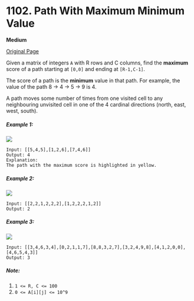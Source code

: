 # 1102. Path With Maximum Minimum Value

**Medium**

[Original Page](https://leetcode.com/problems/path-with-maximum-minimum-value/)

Given a matrix of integers `A` with R rows and C columns, find the __maximum__ score of a path starting at `[0,0]` and ending at `[R-1,C-1]`.

The score of a path is the __minimum__ value in that path.  For example, the value of the path 8 →  4 →  5 →  9 is 4.

A path moves some number of times from one visited cell to any neighbouring unvisited cell in one of the 4 cardinal directions (north, east, west, south).

##### Example 1:
![](https://assets.leetcode.com/uploads/2019/04/23/1313_ex1.JPG)
```
Input: [[5,4,5],[1,2,6],[7,4,6]]
Output: 4
Explanation: 
The path with the maximum score is highlighted in yellow. 
```

##### Example 2: 
![](https://assets.leetcode.com/uploads/2019/04/23/1313_ex2.JPG)
```
Input: [[2,2,1,2,2,2],[1,2,2,2,1,2]]
Output: 2
```

##### Example 3:
![](https://assets.leetcode.com/uploads/2019/04/23/1313_ex3.JPG)
```
Input: [[3,4,6,3,4],[0,2,1,1,7],[8,8,3,2,7],[3,2,4,9,8],[4,1,2,0,0],[4,6,5,4,3]]
Output: 3
```

##### Note:
1. `1 <= R, C <= 100`
2. `0 <= A[i][j] <= 10^9`
